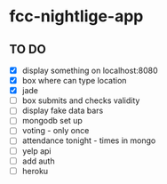 # fcc-nightlige-app


## TO DO 
- [x] display something on localhost:8080
- [x] box where can type location
- [x] jade
- [ ] box submits and checks validity
- [ ] display fake data bars
- [ ] mongodb set up
- [ ] voting - only once
- [ ] attendance tonight - times in mongo
- [ ] yelp api
- [ ] add auth
- [ ] heroku